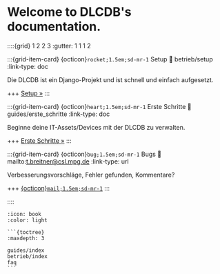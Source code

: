 # Welcome to DLCDB's documentation.


::::{grid} 1 2 2 3
:gutter: 1 1 1 2

:::{grid-item-card} {octicon}`rocket;1.5em;sd-mr-1` Setup
:link: betrieb/setup
:link-type: doc

Die DLCDB ist ein Django-Projekt und ist schnell und einfach aufgesetzt.

+++
[Setup »](betrieb/setup)
:::

:::{grid-item-card} {octicon}`heart;1.5em;sd-mr-1` Erste Schritte
:link: guides/erste_schritte
:link-type: doc

Beginne deine IT-Assets/Devices mit der DLCDB zu verwalten.

+++
[Erste Schritte »](guides/erste_schritte)
:::

:::{grid-item-card} {octicon}`bug;1.5em;sd-mr-1` Bugs
:link: mailto:t.breitner@csl.mpg.de
:link-type: url

Verbesserungsvorschläge, Fehler gefunden, Kommentare?

+++
[{octicon}`mail;1.5em;sd-mr-1`](mailto:t.breitner@csl.mpg.de)
:::

::::



`````{dropdown} Inhaltsverzeichnis
:icon: book
:color: light

```{toctree}
:maxdepth: 3

guides/index
betrieb/index
faq
```

`````